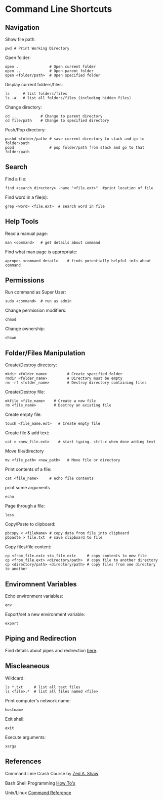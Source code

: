 Command Line Shortcuts
===

Navigation
---
Show file path:
   
    pwd # Print Working Directory

Open folder:

    open .              # Open current folder
    open ..             # Open parent folder
    open <folder/path>  # Open specified folder

Display current folders/files:

    ls      # list folders/files
    ls -a   # list all folders/files (including hidden files)

Change directory:

    cd ..           # Change to parent directory
    cd file/path    # Change to specified directory

Push/Pop directory:

    pushd <folder/path> # save current directory to stack and go to folder/path
    popd                # pop folder/path from stack and go to that folder/path

Search
---

Find a file:

    find <search_directory> -name "<file.ext>"  #print location of file

Find word in a file(s):

    grep <word> <file.ext>  # search word in file

Help Tools
---

Read a manual page:

    man <command>   # get details about command

Find what man page is appropriate:

    apropos <command detail>    # finds potentially helpful info about command

Permissions
---

Run command as Super User:

    sudo <command>  # run as admin

Change permission modifiers:

    chmod

Change ownership:

    chown

Folder/Files Manipulation
---

Create/Destroy directory:

    mkdir <folder_name>         # Create specified folder
    rmdir <folder_name>         # Directory must be empty
    rm -rf <folder_name>        # Destroy directory containing files

Create/Destroy file:

    mkfile <file_name>    # Create a new file
    rm <file_name>        # Destroy an existing file

Create empty file:

    touch <file_name.ext>   # Create empty file

Create file & add text:

    cat > <new_file.ext>    # start typing. ctrl-c when done adding text

Move file/directory

    mv <file_path> <new_path>   # Move file or directory

Print contents of a file:

    cat <file_name>     # echo file contents

print some arguments

    echo

Page through a file:

    less

Copy/Paste to clipboard:

    pbcopy < <fileName> # copy data from file into clipboard
    pbpaste > file.txt  # save clipboard to file

Copy files/file content:

    cp <from_file.ext> <to_file.ext>     # copy contents to new file
    cp <from_file.ext> <directory/path>  # copy file to another directory
    cp <directory/path> <directory/path> # copy files from one directory to another

Enviromnent Variables
---

Echo environment variables:

    env

Export/set a new environment variable:

    export

Piping and Redirection
---

Find details about pipes and redirection [here](http://cli.learncodethehardway.org/book/ex15.html).


Miscleaneous
---

Wildcard:

    ls *.txt     # list all text files
    ls <file>.*  # list all files named <file>

Print computer's network name:

    hostname

Exit shell:
    
    exit

Execute arguments:

    xargs

References
---

Command Line Crash Course by [Zed A. Shaw](http://cli.learncodethehardway.org/book/)

Bash Shell Programming [How To's](http://www.cyberciti.biz/faq/category/bash-shell/)

Unix/Linux [Command Reference](http://files.fosswire.com/2007/08/fwunixref.pdf)